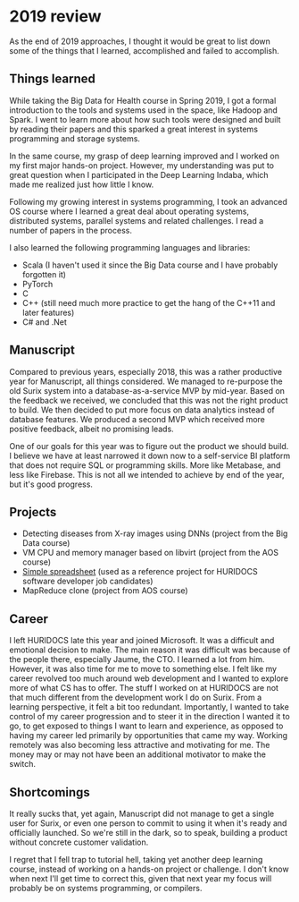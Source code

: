 # 2019 review

As the end of 2019 approaches, I thought it would be great to list down some of the things that I learned, accomplished and failed to accomplish.

## Things learned

While taking the Big Data for Health course in Spring 2019, I got a formal introduction to the tools and systems used in the space, like Hadoop and Spark. I went to learn more about how such tools were designed and built by reading their papers and this sparked a great interest in systems programming and storage systems.

In the same course, my grasp of deep learning improved and I worked on my first major hands-on project. However, my understanding was put to great question when I participated in the Deep Learning Indaba, which made me realized just how little I know.

Following my growing interest in systems programming, I took an advanced OS course where I learned a great deal about operating systems, distributed systems, parallel systems and related challenges. I read a number of papers in the process.

I also learned the following programming languages and libraries:
- Scala (I haven't used it since the Big Data course and I have probably forgotten it)
- PyTorch
- C
- C++ (still need much more practice to get the hang of the C++11 and later features)
- C# and .Net

## Manuscript

Compared to previous years, especially 2018, this was a rather productive year for Manuscript, all things considered. We managed to re-purpose the old Surix system into a database-as-a-service MVP by mid-year. Based on the feedback we received, we concluded that this was not the right product to build. We then decided to put more focus on data analytics instead of database features. We produced a second MVP which received more positive feedback, albeit no promising leads.

One of our goals for this year was to figure out the product we should build. I believe we have at least narrowed it down now to a self-service BI platform that does not require SQL or programming skills. More like Metabase, and less like Firebase. This is not all we intended to achieve by end of the year, but it's good progress.

## Projects

- Detecting diseases from X-ray images using DNNs (project from the Big Data course)
- VM CPU and memory manager based on libvirt (project from the AOS course)
- [Simple spreadsheet](https://github.com/habbes/spreadsheet) (used as a reference project for HURIDOCS software developer job candidates)
- MapReduce clone (project from AOS course)

## Career

I left HURIDOCS late this year and joined Microsoft. It was a difficult and emotional decision to make. The main reason it was difficult was because of the people there, especially Jaume, the CTO. I learned a lot from him. However, it was also time for me to move to something else. I felt like my career revolved too much around web development and I wanted to explore more of what CS has to offer. The stuff I worked on at HURIDOCS are not that much different from the development work I do on Surix. From a learning perspective, it felt a bit too redundant. Importantly, I wanted to take control of my career progression and to steer it in the direction I wanted it to go, to get exposed to things I want to learn and experience, as opposed to having my career led primarily by opportunities that came my way. Working remotely was also becoming less attractive and motivating for me. The money may or may not have been an additional motivator to make the switch.

## Shortcomings

It really sucks that, yet again, Manuscript did not manage to get a single user for Surix, or even one person to commit to using it when it's ready and officially launched. So we're still in the dark, so to speak, building a product without concrete customer validation.

I regret that I fell trap to tutorial hell, taking yet another deep learning course, instead of working on a hands-on project or challenge. I don't know when next I'll get time to correct this, given that next year my focus will probably be on systems programming, or compilers.